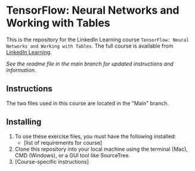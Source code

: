# TensorFlow: Neural Networks and Working with Tables
This is the repository for the LinkedIn Learning course `TensorFlow: Neural Networks and Working with Tables`. The full course is available from [LinkedIn Learning][lil-course-url].

_See the readme file in the main branch for updated instructions and information._
## Instructions
The two files used in this course are located in the "Main" branch.

## Installing
1. To use these exercise files, you must have the following installed:
	- [list of requirements for course]
2. Clone this repository into your local machine using the terminal (Mac), CMD (Windows), or a GUI tool like SourceTree.
3. [Course-specific instructions]


[0]: # (Replace these placeholder URLs with actual course URLs)

[lil-course-url]: https://www.linkedin.com/learning/
[lil-thumbnail-url]: http://

